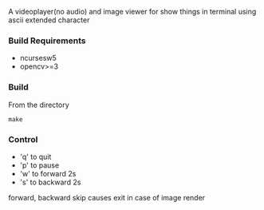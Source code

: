 A videoplayer(no audio) and image viewer for show things in terminal using ascii extended character

### Build Requirements
* ncursesw5
* opencv>=3

### Build
From the directory 

```
make
```

### Control

* 'q' to quit
* 'p' to pause
* 'w' to forward 2s
* 's' to backward 2s

forward, backward skip causes exit in case of image render


